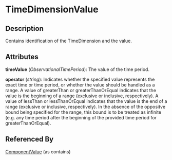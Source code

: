 
# TimeDimensionValue





## Description

Contains identification of the TimeDimension and the value.


## Attributes

**timeValue** (*ObservationalTimePeriod*): The value of the time period.

**operator** (*string*): Indicates whether the specified value represents the exact time or time period, or whether the value should be handled as a range. A value of greaterThan or greaterThanOrEqual indicates that the value is the beginning of a range (exclusive or inclusive, respectively). A value of lessThan or lessThanOrEqual indicates that the value is the end of a range (exclusive or inclusive, respectively). In the absence of the oppositve bound being specified for the range, this bound is to be treated as infinite (e.g. any time period after the beginning of the provided time period for greaterThanOrEqual).





## Referenced By

[ComponentValue](ComponentValue.md) (as contains)


